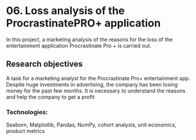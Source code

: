 # 06. Loss analysis of the ProcrastinatePRO+ application

In this project, a marketing analysis of the reasons for the loss of the entertainment application Procrastinate Pro + is carried out. 

## Research objectives
A task for a marketing analyst for the Procrastinate Pro+ entertainment app. Despite huge investments in advertising, the company has been losing money for the past few months. It is necessary to understand the reasons and help the company to get a profit

### Technologies:
Seaborn, Matplotlib, Pandas, NumPy, cohort analysis, unit economics, product metrics
